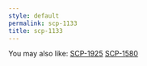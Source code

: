 ```yaml
---
style: default
permalink: scp-1133
title: scp-1133
---
```

You may also like:
[SCP-1925](http://scp-wiki.net/scp-1925)
[SCP-1580](http://scp-wiki.net/scp-1580)